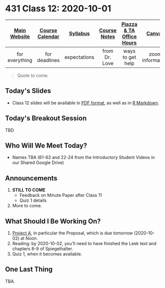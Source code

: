 # 431 Class 12: 2020-10-01

[Main Website](https://thomaselove.github.io/431/) | [Course Calendar](https://thomaselove.github.io/431/calendar.html) | [Syllabus](https://thomaselove.github.io/431-2020-syllabus/) | [Course Notes](https://thomaselove.github.io/431-notes/) | [Piazza & TA Office Hours](https://thomaselove.github.io/431/contact.html) | [Canvas](https://canvas.case.edu) | [Data and Code](https://thomaselove.github.io/431/data_index.html)
:-----------: | :--------------: | :----------: | :---------: | :-------------: | :-----------: | :------------:
for everything | for deadlines | expectations | from Dr. Love | ways to get help | zoom information | for downloads

> Quote to come.

## Today's Slides

- Class 12 slides will be available in [PDF format](https://github.com/THOMASELOVE/431-2020/blob/master/classes/class12/431_class-12-slides_2020.pdf), as well as in [R Markdown](https://github.com/THOMASELOVE/431-2020/blob/master/classes/class12/431_class-12-slides_2020.Rmd).

## Today's Breakout Session

TBD

## Who Will We Meet Today?

- Names TBA (61-63 and 22-24 from the Introductory Student Videos in our Shared Google Drive)

## Announcements

1. **STILL TO COME** 
    - Feedback on Minute Paper after Class 11
    - Quiz 1 details
2. More to come.

## What Should I Be Working On?

1. [Project A](https://thomaselove.github.io/431-2020-projectA/), in particular the Proposal, which is due tomorrow (2020-10-02) at Noon.
2. Reading: by 2020-10-02, you'll need to have finished the Leek text and chapters 8-9 of Spiegelhalter.
3. Quiz 1, when it becomes available.

## One Last Thing

TBA.
